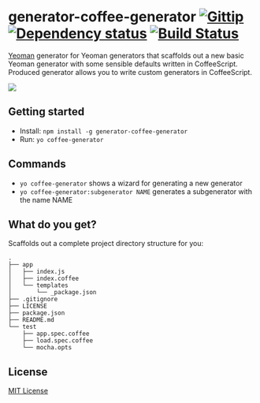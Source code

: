 # generator-coffee-generator [![Gittip](http://img.shields.io/gittip/alexgorbatchev.png)](https://www.gittip.com/alexgorbatchev/) [![Dependency status](https://david-dm.org/alexgorbatchev/generator-coffee-generator.png)](https://david-dm.org/alexgorbatchev/generator-coffee-generator) [![Build Status](https://secure.travis-ci.org/alexgorbatchev/generator-coffee-generator.png?branch=master)](https://travis-ci.org/alexgorbatchev/generator-coffee-generator)

[Yeoman](http://yeoman.io) generator for Yeoman generators that scaffolds out a new basic Yeoman generator with some sensible defaults written in CoffeeScript. Produced generator allows you to write custom generators in CoffeeScript.

![](http://i.imgur.com/JHaAlBJ.png)

## Getting started

- Install: `npm install -g generator-coffee-generator`
- Run: `yo coffee-generator`

## Commands

* `yo coffee-generator` shows a wizard for generating a new generator
* `yo coffee-generator:subgenerator NAME` generates a subgenerator with the name NAME

## What do you get?

Scaffolds out a complete project directory structure for you:

    .
    ├── app
    │   ├── index.js
    │   ├── index.coffee
    │   └── templates
    │       └── _package.json
    ├── .gitignore
    ├── LICENSE
    ├── package.json
    ├── README.md
    └── test
        ├── app.spec.coffee
        ├── load.spec.coffee
        └── mocha.opts

## License

[MIT License](http://en.wikipedia.org/wiki/MIT_License)
